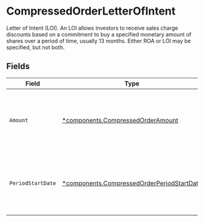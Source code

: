 # CompressedOrderLetterOfIntent

Letter of Intent (LOI). An LOI allows investors to receive sales charge discounts based on a commitment to buy a specified monetary amount of shares over a period of time, usually 13 months. Either ROA or LOI may be specified, but not both.


## Fields

| Field                                                                                                   | Type                                                                                                    | Required                                                                                                | Description                                                                                             | Example                                                                                                 |
| ------------------------------------------------------------------------------------------------------- | ------------------------------------------------------------------------------------------------------- | ------------------------------------------------------------------------------------------------------- | ------------------------------------------------------------------------------------------------------- | ------------------------------------------------------------------------------------------------------- |
| `Amount`                                                                                                | [*components.CompressedOrderAmount](../../models/components/compressedorderamount.md)                   | :heavy_minus_sign:                                                                                      | The amount of the LOI. This is a monetary value in the same currency as the order.                      | {<br/>"value": "30.57"<br/>}                                                                            |
| `PeriodStartDate`                                                                                       | [*components.CompressedOrderPeriodStartDate](../../models/components/compressedorderperiodstartdate.md) | :heavy_minus_sign:                                                                                      | The period start date of the LOI.                                                                       | {<br/>"day": 25,<br/>"month": 4,<br/>"year": 2024<br/>}                                                 |